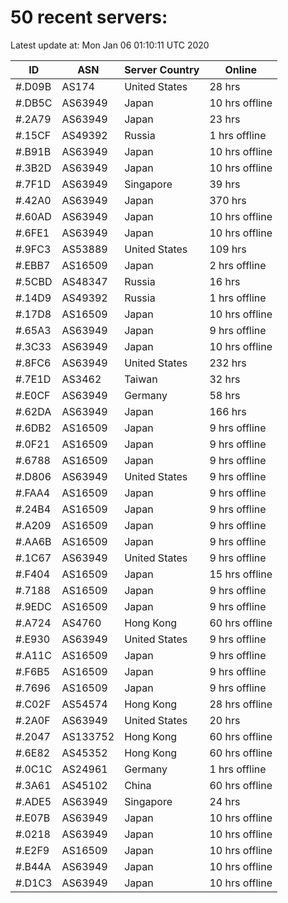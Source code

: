 # 50 recent servers:

Latest update at: Mon Jan 06 01:10:11 UTC 2020

| ID | ASN | Server Country | Online |
| -- | --- | -------------- | ------ |
| #.D09B | AS174 | United States | 28 hrs |
| #.DB5C | AS63949 | Japan | 10 hrs offline |
| #.2A79 | AS63949 | Japan | 23 hrs |
| #.15CF | AS49392 | Russia | 1 hrs offline |
| #.B91B | AS63949 | Japan | 10 hrs offline |
| #.3B2D | AS63949 | Japan | 10 hrs offline |
| #.7F1D | AS63949 | Singapore | 39 hrs |
| #.42A0 | AS63949 | Japan | 370 hrs |
| #.60AD | AS63949 | Japan | 10 hrs offline |
| #.6FE1 | AS63949 | Japan | 10 hrs offline |
| #.9FC3 | AS53889 | United States | 109 hrs |
| #.EBB7 | AS16509 | Japan | 2 hrs offline |
| #.5CBD | AS48347 | Russia | 16 hrs |
| #.14D9 | AS49392 | Russia | 1 hrs offline |
| #.17D8 | AS16509 | Japan | 10 hrs offline |
| #.65A3 | AS63949 | Japan | 9 hrs offline |
| #.3C33 | AS63949 | Japan | 10 hrs offline |
| #.8FC6 | AS63949 | United States | 232 hrs |
| #.7E1D | AS3462 | Taiwan | 32 hrs |
| #.E0CF | AS63949 | Germany | 58 hrs |
| #.62DA | AS63949 | Japan | 166 hrs |
| #.6DB2 | AS16509 | Japan | 9 hrs offline |
| #.0F21 | AS16509 | Japan | 9 hrs offline |
| #.6788 | AS16509 | Japan | 9 hrs offline |
| #.D806 | AS63949 | United States | 9 hrs offline |
| #.FAA4 | AS16509 | Japan | 9 hrs offline |
| #.24B4 | AS16509 | Japan | 9 hrs offline |
| #.A209 | AS16509 | Japan | 9 hrs offline |
| #.AA6B | AS16509 | Japan | 9 hrs offline |
| #.1C67 | AS63949 | United States | 9 hrs offline |
| #.F404 | AS16509 | Japan | 15 hrs offline |
| #.7188 | AS16509 | Japan | 9 hrs offline |
| #.9EDC | AS16509 | Japan | 9 hrs offline |
| #.A724 | AS4760 | Hong Kong | 60 hrs offline |
| #.E930 | AS63949 | United States | 9 hrs offline |
| #.A11C | AS16509 | Japan | 9 hrs offline |
| #.F6B5 | AS16509 | Japan | 9 hrs offline |
| #.7696 | AS16509 | Japan | 9 hrs offline |
| #.C02F | AS54574 | Hong Kong | 28 hrs offline |
| #.2A0F | AS63949 | United States | 20 hrs |
| #.2047 | AS133752 | Hong Kong | 60 hrs offline |
| #.6E82 | AS45352 | Hong Kong | 60 hrs offline |
| #.0C1C | AS24961 | Germany | 1 hrs offline |
| #.3A61 | AS45102 | China | 60 hrs offline |
| #.ADE5 | AS63949 | Singapore | 24 hrs |
| #.E07B | AS63949 | Japan | 10 hrs offline |
| #.0218 | AS63949 | Japan | 10 hrs offline |
| #.E2F9 | AS16509 | Japan | 10 hrs offline |
| #.B44A | AS63949 | Japan | 10 hrs offline |
| #.D1C3 | AS63949 | Japan | 10 hrs offline |

